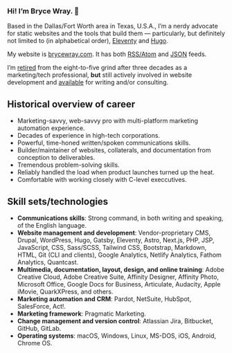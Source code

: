 ### Hi! I’m Bryce Wray. 👋

Based in the Dallas/Fort Worth area in Texas, U.S.A., I’m a nerdy advocate for static websites and the tools that build them — particularly, but definitely not limited to (in alphabetical order), [Eleventy](https://11ty.dev) and [Hugo](https://gohugo.io).

My website is [brycewray.com](https://www.brycewray.com). It has both [RSS/Atom](https://www.brycewray.com/index.xml) and [JSON](https://www.brycewray.com/index.json) feeds.

I’m [retired](https://www.brycewray.com/posts/2021/09/transition/) from the eight-to-five grind after three decades as a marketing/tech professional, **but** still actively involved in website development and [available](https://www.brycewray.com/contact/) for writing and/or consulting.

## Historical overview of career
- Marketing-savvy, web-savvy pro with multi-platform marketing automation experience.
- Decades of experience in high-tech corporations.
- Powerful, time-honed written/spoken communications skills.
- Builder/maintainer of websites, collaterals, and documentation from conception to deliverables.
- Tremendous problem-solving skills.
- Reliably handled the load when product launches turned up the heat.
- Comfortable with working closely with C-level execcutives.
 
## Skill sets/technologies
- **Communications skills**: Strong command, in both writing and speaking, of the English language.
- **Website management and development**: Vendor-proprietary CMS, Drupal, WordPress, Hugo, Gatsby, Eleventy, Astro, Next.js, PHP, JSP, JavaScript, CSS, Sass/SCSS, Tailwind CSS, Bootstrap, Markdown, HTML, Git (CLI and clients), Google Analytics, Netlify Analytics, Fathom Analytics, Quantcast.
- **Multimedia, documentation, layout, design, and online training**: Adobe Creative Cloud, Adobe Creative Suite, Affinity Designer, Affinity Photo, Microsoft Office, Google Docs for Business, Articulate, Audacity, Apple iMovie, QuarkXPress, and others.
- **Marketing automation and CRM**: Pardot, NetSuite, HubSpot, SalesForce, Act!.
- **Marketing framework**: Pragmatic Marketing.
- **Change management and version control**: Atlassian Jira, Bitbucket, GitHub, GitLab.
- **Operating systems**: macOS, Windows, Linux, MS-DOS, iOS, Android, Chrome OS.

<!--
**brycewray/brycewray** is a ✨ _special_ ✨ repository because its `README.md` (this file) appears on your GitHub profile.

Here are some ideas to get you started:

- 🔭 I’m currently working on ...
- 🌱 I’m currently learning ...
- 👯 I’m looking to collaborate on ...
- 🤔 I’m looking for help with ...
- 💬 Ask me about ...
- 📫 How to reach me: ...
- 😄 Pronouns: ...
- ⚡ Fun fact: ...
-->
